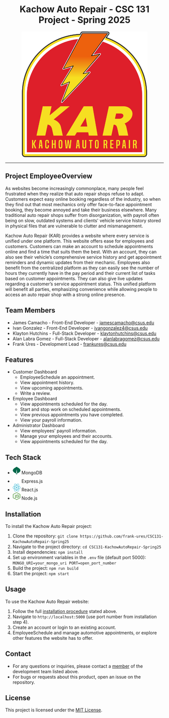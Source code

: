 <div align="center">
   <h1 align="center">Kachow Auto Repair - CSC 131 Project - Spring 2025</h1>
   <img src="./karwebsite/src/components/kar-logo.png" alt="Logo" width="400" height="400">
</div>

---

## Project EmployeeOverview

As websites become increasingly commonplace, many people feel frustrated when they realize that auto repair shops refuse to adapt. Customers expect easy online booking regardless of the industry, so when they find out that most mechanics only offer face-to-face appointment booking, they become annoyed and take their business elsewhere. Many traditional auto repair shops suffer from disorganization, with payroll often being on slow, outdated systems and clients' vehicle service history stored in physical files that are vulnerable to clutter and mismanagement.

Kachow Auto Repair (KAR) provides a website where every service is unified under one platform. This website offers ease for employees and customers. Customers can make an account to schedule appointments online and find a time that suits them the best. With an account, they can also see their vehicle’s comprehensive service history and get appointment reminders and dynamic updates from their mechanic. Employees also benefit from the centralized platform as they can easily see the number of hours they currently have in the pay period and their current list of tasks based on customer appointments. They can also give live updates regarding a customer’s service appointment status. This unified platform will benefit all parties, emphasizing convenience while allowing people to access an auto repair shop with a strong online presence.

## Team Members

* James Camacho - Front-End Developer - jamescamacho@csus.edu
* Ivan Gonzalez - Front-End Developer - ivangonzalez4@csus.edu
* Klayton Hutchins - Full-Stack Developer - klaytonhutchins@csus.edu
* Alan Labra Gomez - Full-Stack Developer - alanlabragomez@csus.edu
* Frank Ures - Development Lead - frankures@csus.edu

## Features

* Customer Dashboard
  * EmployeeSchedule an appointment.
  * View appointment history.
  * View upcoming appointments.
  * Write a review.
* Employee Dashboard
  * View appointments scheduled for the day.
  * Start and stop work on scheduled appointments.
  * View previous appointments you have completed.
  * View your payroll information.
* Administrator Dashboard
  * View employees' payroll information.
  * Manage your employees and their accounts.
  * View appointments scheduled for the day.

## Tech Stack

* <img src="./Frontend/public/images/mongodb.png" alt="MongoDB" width="24" height="24"> MongoDB
* <img src="./Frontend/public/images/expressjs.png" alt="ExpressJS" width="24" height="24"> Express.js
* <img src="./Frontend/public/images/reactjs.svg" alt="ReactJS" width="24" height="24"> React.js
* <img src="./Frontend/public/images/nodejs.svg" alt="NodeJS" width="24" height="24"> Node.js

## Installation

To install the Kachow Auto Repair project:

1. Clone the repository:
`git clone https://github.com/frank-ures/CSC131-KachowAutoRepair-Spring25`
2. Navigate to the project directory:
`cd CSC131-KachowAutoRepair-Spring25`
3. Install dependencies:
`npm install`
4. Set up environment variables in the `.env` file (default port 5000):
`MONGO_URI=your_mongo_uri
PORT=open_port_number`
5. Build the project:
`npm run build`
6. Start the project:
`npm start`

## Usage

To use the Kachow Auto Repair website:

1. Follow the full [installation procedure](#Installation) stated above.
2. Navigate to `http://localhost:5000` (use port number from installation step 4).
3. Create an account or login to an existing account.
4. EmployeeSchedule and manage automotive appointments, or explore other features the website has to offer.

## Contact

* For any questions or inquiries, please contact a [member](#Team-Members) of the development team listed above.
* For bugs or requests about this product, open an issue on the repository.

## License

This project is licensed under the [MIT License](./license.txt).
